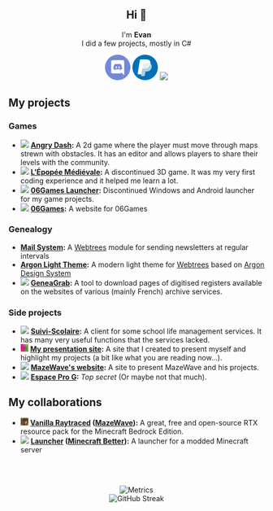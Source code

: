 <h2 align="center">Hi 👋</h2>  
<p align="center">I'm <b>Evan</b>
<br />I did a few projects, mostly in C#</p>
<p align="center">
  <a href="https://discord.gg/PaFbgFT"><img src="https://raw.githubusercontent.com/06Games/06Games/master/images/discord.png" width="50" /></a>
  <a href="https://paypal.me/06games"><img src="https://raw.githubusercontent.com/06Games/06Games/master/images/paypal.png" width="50" /></a>
  <a href="https://www.reddit.com/user/06GamesG"><img src="https://www.redditinc.com/assets/images/site/reddit-logo.png" width="50" /></a>
</p>

## My projects

### Games
* <img src="https://06games.github.io/images/games/angryDash.png" width="15"> **[Angry Dash](https://github.com/06Games/Angry_Dash):** A 2d game where the player must move through maps strewn with obstacles. It has an editor and allows players to share their levels with the community.  
* <img src="https://06games.github.io/images/games/epopeeMedievale.png" width="15"> **[L'Épopée Médiévale](https://github.com/06Games/L_Epopee_Medievale):** A discontinued 3D game. It was my very first coding experience and it helped me learn a lot.
* <img src="https://06games.github.io/images/apps/launcher.png" width="15"> **[06Games Launcher](https://github.com/06Games/06GamesLauncher):** Discontinued Windows and Android launcher for my game projects.
* <img src="https://06games.github.io/images/websites/06games.png" width="15"> **[06Games](https://github.com/06-Games/website):** A website for 06Games 

### Genealogy
* **[Mail System](https://github.com/06Games/Webtrees-MailSystem):** A [Webtrees](https://github.com/fisharebest/webtrees) module for sending newsletters at regular intervals
* **[Argon Light Theme](https://github.com/06Games/Webtrees-ArgonLight):** A modern light theme for [Webtrees](https://github.com/fisharebest/webtrees) based on [Argon Design System](https://github.com/creativetimofficial/argon-design-system)
* <img src="https://06games.github.io/images/apps/geneaGrab.png" width="15"> **[GeneaGrab](https://github.com/06Games/GeneaGrab):** A tool to download pages of digitised registers available on the websites of various (mainly French) archive services.

### Side projects
* <img src="https://06games.github.io/images/apps/suiviScolaire.png" width="15"> **[Suivi-Scolaire](https://github.com/06-Games/Suivi-Scolaire):** A client for some school life management services. It has many very useful functions that the services lacked.
* <img src="https://raw.githubusercontent.com/06Games/06Games/master/images/06games-alt.png" width="15"> **[My presentation site](https://github.com/06Games/06games.github.io):** A site that I created to present myself and highlight my projects (a bit like what you are reading now...).
* <img src="https://mazewave.github.io/assets/img/home/profile.jpg" width="15"> **[MazeWave's website](https://github.com/MazeWave/mazewave.github.io/):** A site to present MazeWave and his projects.
* <img src="https://06games.github.io/images/websites/espaceProG.png" width="15"> **[Espace Pro G](https://github.com/06Games/Espace-PRO-G):** *Top secret* (Or maybe not that much).


## My collaborations
* <img src="https://raw.githubusercontent.com/MazeWave/Vanilla-Raytraced/master/Vanilla%20Raytraced/pack_icon.png" width="15"> **[Vanilla Raytraced](https://github.com/MazeWave/Vanilla-Raytraced) ([MazeWave](https://github.com/MazeWave)):** A great, free and open-source RTX resource pack for the Minecraft Bedrock Edition.
* <img src="https://github.com/MinecraftBetter.png" width="15"> **[Launcher](https://github.com/MinecraftBetter/launcher) ([Minecraft Better](https://github.com/MinecraftBetter/)):** A launcher for a modded Minecraft server

<br /><br />

<p align="center">
	<img src="https://gist.githubusercontent.com/06Games/10f4965fcf0f4b50323eea8346f5a32d/raw/github-metrics.svg" alt="Metrics"><br />
	<img src="https://streak-stats.demolab.com?user=06Games&theme=transparent&hide_border=true&mode=weekly" alt="GitHub Streak">
</p>
